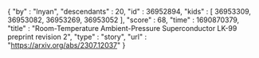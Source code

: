 {
  "by" : "lnyan",
  "descendants" : 20,
  "id" : 36952894,
  "kids" : [ 36953309, 36953082, 36953269, 36953052 ],
  "score" : 68,
  "time" : 1690870379,
  "title" : "Room-Temperature Ambient-Pressure Superconductor LK-99 preprint revision 2",
  "type" : "story",
  "url" : "https://arxiv.org/abs/2307.12037"
}
